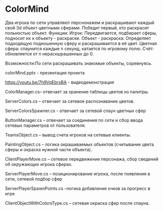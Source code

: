 # ColorMind
Два игрока по сети управляют перснонажем и раскрашивают каждый свой 3d объект цветными сферами. Победит первый, кто раскрасит польностью объект.
Функции:
Игрок: Передвигается, подбирает сферы, подносит их к объекту - раскраске.
Объект - раскраска: Определяет подходящую подношенную сферу и раскрашивается в её цвет.
Цветная сфера: спаунится каждые n секунд, катается по игровому полю.
Счёт: обновляется от n нераскшрашенных до 0.

Возможности:По сети раскрашивать знакомые объекты, соревнуясь.

colorMind.pptx - презентация проекта

https://youtu.be/7h9VqEbrxBA - видеодемонстрация

ColorManager.cs– отвечает за хранение таблицы цветов из палитры.

ServerColors.cs – отвечает за сетевое распознавание цветов.

ServerColorsSpawner.cs - отвечает за сетевой спаун цветных сфер

ButtonManager.cs – отвечает за соединения по сети и сбор ввода сетевых параметров от пользователя.

TeamsObject.cs – вывод счета игроков на сетевые клиенты.

PaintingObject.cs – логика окрашиваемых объектов (считывание цвета сферы и окраска нужной части объекта).

ClientPlayerMove.cs – сетевое передвижение персонажа, сбор сведений об окружающих игрока сферах.

ServerPlayerMove.cs – позиционирование игрока, после появления в сети, сетевой подбор сфер

ServerPlayerSpawnPoints.cs –логика добавления очков за прогресс в игре

ClientObjectWithColorsType.cs – сетевая окраска сфер после спауна.
